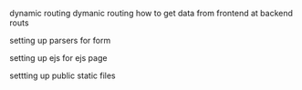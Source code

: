 dynamic routing 
    dymanic routing
    how to get data from frontend at backend routs


setting up parsers for form 

setting up ejs for ejs page

settting up public static files
